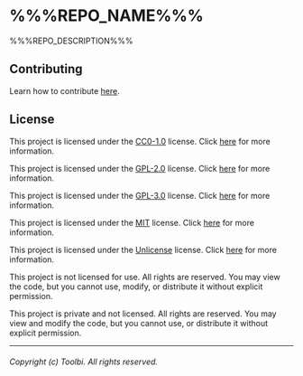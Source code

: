 # %%%REPO_NAME%%%

%%%REPO_DESCRIPTION%%%

<!-- Content goes here -->

<!-- ! Delete this section if no contributions are allowed -->

## Contributing

Learn how to contribute
[here](https://github.com/toolbi-org/%%%REPO_NAME%%%/blob/main/CONTRIBUTING.md).

## License

<!-- ! Choose one of the licenses and delete the rest -->

<!-- CC0-1.0 -->

This project is licensed under the
[CC0-1.0](https://github.com/toolbi-org/%%%REPO_NAME%%%/blob/main/LICENSE)
license. Click
[here](https://github.com/toolbi-org/%%%REPO_NAME%%%/blob/main/LICENSE) for more
information.

<!-- GPL-2.0 -->

This project is licensed under the
[GPL-2.0](https://github.com/toolbi-org/%%%REPO_NAME%%%/blob/main/LICENSE)
license. Click
[here](https://github.com/toolbi-org/%%%REPO_NAME%%%/blob/main/LICENSE) for more
information.

<!-- GPL-3.0 -->

This project is licensed under the
[GPL-3.0](https://github.com/toolbi-org/%%%REPO_NAME%%%/blob/main/LICENSE)
license. Click
[here](https://github.com/toolbi-org/%%%REPO_NAME%%%/blob/main/LICENSE) for more
information.

<!-- MIT -->

This project is licensed under the
[MIT](https://github.com/toolbi-org/%%%REPO_NAME%%%/blob/main/LICENSE) license.
Click [here](https://github.com/toolbi-org/%%%REPO_NAME%%%/blob/main/LICENSE)
for more information.

<!-- Unlicense -->

This project is licensed under the
[Unlicense](https://github.com/toolbi-org/%%%REPO_NAME%%%/blob/main/LICENSE)
license. Click
[here](https://github.com/toolbi-org/%%%REPO_NAME%%%/blob/main/LICENSE) for more
information.

<!-- No license -->

This project is not licensed for use. All rights are reserved. You may view the
code, but you cannot use, modify, or distribute it without explicit permission.

<!-- Private -->

This project is private and not licensed. All rights are reserved. You may view
and modify the code, but you cannot use, or distribute it without explicit
permission.

---

###### Copyright (c) Toolbi. All rights reserved.
